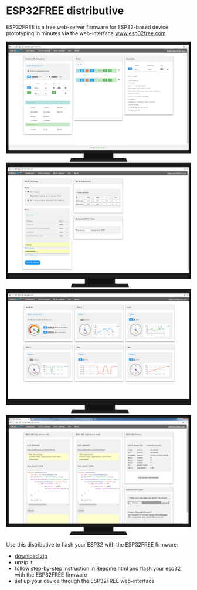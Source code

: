 # ESP32FREE distributive

ESP32FREE is a free web-server firmware for ESP32-based device prototyping in minutes via the web-interface 
www.esp32free.com

![alt text](https://github.com/omreps/esp32free/blob/master/Readme_files/Screenshot_Settings2.png)
![alt text](https://github.com/omreps/esp32free/blob/master/Readme_files/Screenshot_WiFi2.png)
![alt text](https://github.com/omreps/esp32free/blob/master/Readme_files/Screenshot_Home2.png)
![alt text](https://github.com/omreps/esp32free/blob/master/Readme_files/Screenshot_API1.png)

Use this distributive to flash your ESP32 with the ESP32FREE firmware:
- [download zip](https://github.com/omreps/esp32free/archive/master.zip)
- unzip it
- follow step-by-step instruction in Readme.html and flash your esp32 with the ESP32FREE firmware
- set up your device through the ESP32FREE web-interface

